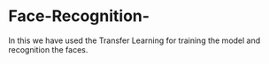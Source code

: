 # Face-Recognition-
In this we have used the Transfer Learning for training the model and recognition the faces.
